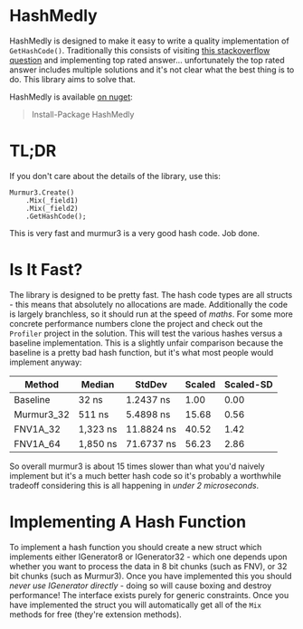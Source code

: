 # HashMedly

HashMedly is designed to make it easy to write a quality implementation of `GetHashCode()`. Traditionally this consists of visiting [this stackoverflow question](http://stackoverflow.com/q/263400/108234) and implementing top rated answer... unfortunately the top rated answer includes multiple solutions and it's not clear what the best thing is to do. This library aims to solve that.

HashMedly is available [on nuget](https://www.nuget.org/packages/HashMedly/):

 > Install-Package HashMedly

# TL;DR

If you don't care about the details of the library, use this:

```
Murmur3.Create()
    .Mix(_field1)
    .Mix(_field2)
    .GetHashCode();
```

This is very fast and murmur3 is a very good hash code. Job done.

# Is It Fast?

The library is designed to be pretty fast. The hash code types are all structs - this means that absolutely no allocations are made. Additionally the code is largely branchless, so it should run at the speed of *maths*. For some more concrete performance numbers clone the project and check out the `Profiler` project in the solution. This will test the various hashes versus a baseline implementation. This is a slightly unfair comparison because the baseline is a pretty bad hash function, but it's what most people would implement anyway:

|     Method |   Median |     StdDev | Scaled | Scaled-SD |
|------------|----------|------------|--------|-----------|
|   Baseline |    32 ns |  1.2437 ns |   1.00 |      0.00 |
| Murmur3_32 |   511 ns |  5.4898 ns |  15.68 |      0.56 |
|   FNV1A_32 | 1,323 ns | 11.8824 ns |  40.52 |      1.42 |
|   FNV1A_64 | 1,850 ns | 71.6737 ns |  56.23 |      2.86 |

So overall murmur3 is about 15 times slower than what you'd naively implement but it's a much better hash code so it's probably a worthwhile tradeoff considering this is all happening in *under 2 microseconds*.

# Implementing A Hash Function

To implement a hash function you should create a new struct which implements either IGenerator8 or IGenerator32 - which one depends upon whether you want to process the data in 8 bit chunks (such as FNV), or 32 bit chunks (such as Murmur3). Once you have implemented this you should *never use IGenerator directly* - doing so will cause boxing and destroy performance! The interface exists purely for generic constraints. Once you have implemented the struct you will automatically get all of the `Mix` methods for free (they're extension methods).
